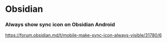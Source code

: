 # Obsidian

### Always show sync icon on Obsidian Android

https://forum.obsidian.md/t/mobile-make-sync-icon-always-visible/31780/6
